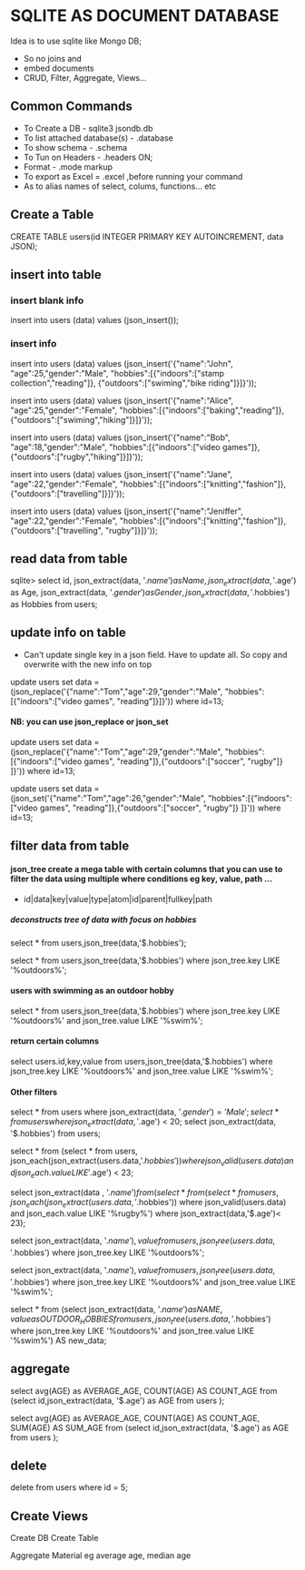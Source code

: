 # SQLITE AS DOCUMENT DATABASE
Idea is to use sqlite like Mongo DB; 
* So no joins and 
* embed documents
* CRUD, Filter, Aggregate, Views... 

## Common Commands
* To Create a DB - sqlite3 jsondb.db
* To list attached database(s) - .database
* To show schema - .schema
* To Tun on Headers - .headers ON;
* Format - .mode markup
* To export as Excel = .excel ,before running your command
* As to alias names of select, colums, functions... etc

## Create a Table
CREATE TABLE users(id INTEGER PRIMARY KEY AUTOINCREMENT, data JSON);

## insert into table

### insert blank info
insert into users (data) values (json_insert());

### insert info

insert into users (data) values (json_insert('{"name":"John", "age":25,"gender":"Male", "hobbies":[{"indoors":["stamp collection","reading"]}, {"outdoors":["swiming","bike riding"]}]}'));

insert into users (data) values (json_insert('{"name":"Alice", "age":25,"gender":"Female", "hobbies":[{"indoors":["baking","reading"]}, {"outdoors":["swiming","hiking"]}]}'));

insert into users (data) values (json_insert('{"name":"Bob", "age":18,"gender":"Male", "hobbies":[{"indoors":["video games"]}, {"outdoors":["rugby","hiking"]}]}'));

insert into users (data) values (json_insert('{"name":"Jane", "age":22,"gender":"Female", "hobbies":[{"indoors":["knitting","fashion"]}, {"outdoors":["travelling"]}]}'));

insert into users (data) values (json_insert('{"name":"Jeniffer", "age":22,"gender":"Female", "hobbies":[{"indoors":["knitting","fashion"]}, {"outdoors":["travelling", "rugby"]}]}'));


## read data from table
sqlite> select id, json_extract(data, '$.name') as Name, json_extract(data, '$.age') as Age, json_extract(data, '$.gender') as Gender,json_extract(data, '$.hobbies') as Hobbies from users;

## update info on table
* Can't update single key in a json field. Have to update all. So copy and overwrite with the new info on top

update users set data = (json_replace('{"name":"Tom","age":29,"gender":"Male", "hobbies":[{"indoors":["video games", "reading"]}]}')) where id=13;

#### NB: you can use json_replace or json_set

update users set data = (json_replace('{"name":"Tom","age":29,"gender":"Male", "hobbies":[{"indoors":["video games", "reading"]},{"outdoors":["soccer", "rugby"]} ]}')) where id=13;

update users set data = (json_set('{"name":"Tom","age":26,"gender":"Male", "hobbies":[{"indoors":["video games", "reading"]},{"outdoors":["soccer", "rugby"]} ]}')) where id=13;

## filter data from table

#### json_tree create a mega table with certain columns that you can use to filter the data using multiple where conditions eg key, value, path ...

* id|data|key|value|type|atom|id|parent|fullkey|path


##### deconstructs tree of data with focus on hobbies
select * from users,json_tree(data,'$.hobbies'); 

select * from users,json_tree(data,'$.hobbies') where json_tree.key LIKE '%outdoors%'; 

#### users with swimming as an outdoor hobby
select * from users,json_tree(data,'$.hobbies') where json_tree.key LIKE '%outdoors%' and json_tree.value LIKE '%swim%'; 

#### return certain columns
select users.id,key,value from users,json_tree(data,'$.hobbies') where json_tree.key LIKE '%outdoors%' and json_tree.value LIKE '%swim%';

#### Other filters
select * from users where json_extract(data, '$.gender') = 'Male';
select * from users where json_extract(data, '$.age') < 20;
select json_extract(data, '$.hobbies') from users;

select * from (select * from users, json_each(json_extract(users.data,'$.hobbies')) where json_valid(users.data) and json_each.value LIKE '%rugby%') where json_extract(data,'$.age') < 23;

select json_extract(data , '$.name') from (select * from (select * from users, json_each(json_extract(users.data,'$.hobbies')) where json_valid(users.data) and json_each.value LIKE '%rugby%') where json_extract(data,'$.age')< 23);

select json_extract(data, '$.name'),value from users, json_tree(users.data, '$.hobbies') where json_tree.key LIKE '%outdoors%';

select json_extract(data, '$.name'),value from users, json_tree(users.data, '$.hobbies') where json_tree.key LIKE '%outdoors%' and json_tree.value LIKE '%swim%';

select * from (select json_extract(data, '$.name') as NAME ,value as OUTDOOR_HOBBIES from users, json_tree(users.data, '$.hobbies') where json_tree.key LIKE '%outdoors%' and json_tree.value LIKE '%swim%') AS new_data;

## aggregate
select avg(AGE) as AVERAGE_AGE, COUNT(AGE) AS COUNT_AGE from (select id,json_extract(data, '$.age') as AGE from users );

select avg(AGE) as AVERAGE_AGE, COUNT(AGE) AS COUNT_AGE, SUM(AGE) AS SUM_AGE from (select id,json_extract(data, '$.age') as AGE from users );

## delete
delete from users where id = 5;

## Create Views

Create DB
Create Table

Aggregate Material
eg average age, median age


